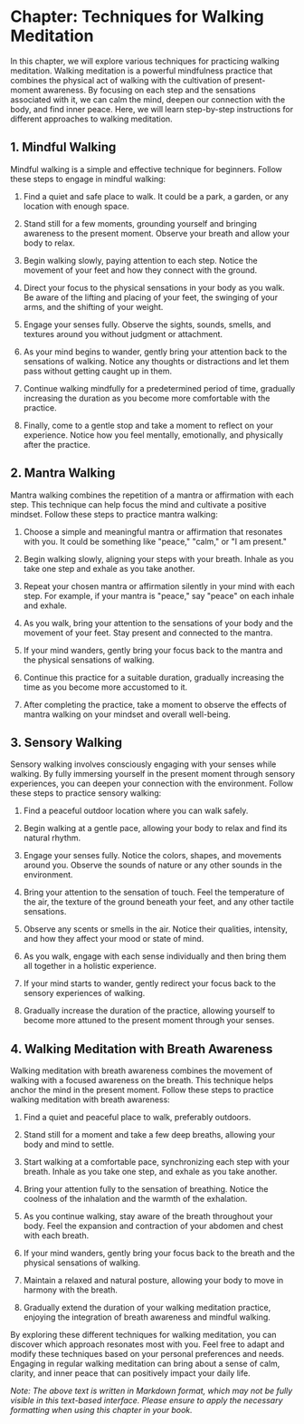 Chapter: Techniques for Walking Meditation
==========================================

In this chapter, we will explore various techniques for practicing walking meditation. Walking meditation is a powerful mindfulness practice that combines the physical act of walking with the cultivation of present-moment awareness. By focusing on each step and the sensations associated with it, we can calm the mind, deepen our connection with the body, and find inner peace. Here, we will learn step-by-step instructions for different approaches to walking meditation.

**1. Mindful Walking**
----------------------

Mindful walking is a simple and effective technique for beginners. Follow these steps to engage in mindful walking:

1. Find a quiet and safe place to walk. It could be a park, a garden, or any location with enough space.

2. Stand still for a few moments, grounding yourself and bringing awareness to the present moment. Observe your breath and allow your body to relax.

3. Begin walking slowly, paying attention to each step. Notice the movement of your feet and how they connect with the ground.

4. Direct your focus to the physical sensations in your body as you walk. Be aware of the lifting and placing of your feet, the swinging of your arms, and the shifting of your weight.

5. Engage your senses fully. Observe the sights, sounds, smells, and textures around you without judgment or attachment.

6. As your mind begins to wander, gently bring your attention back to the sensations of walking. Notice any thoughts or distractions and let them pass without getting caught up in them.

7. Continue walking mindfully for a predetermined period of time, gradually increasing the duration as you become more comfortable with the practice.

8. Finally, come to a gentle stop and take a moment to reflect on your experience. Notice how you feel mentally, emotionally, and physically after the practice.

**2. Mantra Walking**
---------------------

Mantra walking combines the repetition of a mantra or affirmation with each step. This technique can help focus the mind and cultivate a positive mindset. Follow these steps to practice mantra walking:

1. Choose a simple and meaningful mantra or affirmation that resonates with you. It could be something like "peace," "calm," or "I am present."

2. Begin walking slowly, aligning your steps with your breath. Inhale as you take one step and exhale as you take another.

3. Repeat your chosen mantra or affirmation silently in your mind with each step. For example, if your mantra is "peace," say "peace" on each inhale and exhale.

4. As you walk, bring your attention to the sensations of your body and the movement of your feet. Stay present and connected to the mantra.

5. If your mind wanders, gently bring your focus back to the mantra and the physical sensations of walking.

6. Continue this practice for a suitable duration, gradually increasing the time as you become more accustomed to it.

7. After completing the practice, take a moment to observe the effects of mantra walking on your mindset and overall well-being.

**3. Sensory Walking**
----------------------

Sensory walking involves consciously engaging with your senses while walking. By fully immersing yourself in the present moment through sensory experiences, you can deepen your connection with the environment. Follow these steps to practice sensory walking:

1. Find a peaceful outdoor location where you can walk safely.

2. Begin walking at a gentle pace, allowing your body to relax and find its natural rhythm.

3. Engage your senses fully. Notice the colors, shapes, and movements around you. Observe the sounds of nature or any other sounds in the environment.

4. Bring your attention to the sensation of touch. Feel the temperature of the air, the texture of the ground beneath your feet, and any other tactile sensations.

5. Observe any scents or smells in the air. Notice their qualities, intensity, and how they affect your mood or state of mind.

6. As you walk, engage with each sense individually and then bring them all together in a holistic experience.

7. If your mind starts to wander, gently redirect your focus back to the sensory experiences of walking.

8. Gradually increase the duration of the practice, allowing yourself to become more attuned to the present moment through your senses.

**4. Walking Meditation with Breath Awareness**
-----------------------------------------------

Walking meditation with breath awareness combines the movement of walking with a focused awareness on the breath. This technique helps anchor the mind in the present moment. Follow these steps to practice walking meditation with breath awareness:

1. Find a quiet and peaceful place to walk, preferably outdoors.

2. Stand still for a moment and take a few deep breaths, allowing your body and mind to settle.

3. Start walking at a comfortable pace, synchronizing each step with your breath. Inhale as you take one step, and exhale as you take another.

4. Bring your attention fully to the sensation of breathing. Notice the coolness of the inhalation and the warmth of the exhalation.

5. As you continue walking, stay aware of the breath throughout your body. Feel the expansion and contraction of your abdomen and chest with each breath.

6. If your mind wanders, gently bring your focus back to the breath and the physical sensations of walking.

7. Maintain a relaxed and natural posture, allowing your body to move in harmony with the breath.

8. Gradually extend the duration of your walking meditation practice, enjoying the integration of breath awareness and mindful walking.

By exploring these different techniques for walking meditation, you can discover which approach resonates most with you. Feel free to adapt and modify these techniques based on your personal preferences and needs. Engaging in regular walking meditation can bring about a sense of calm, clarity, and inner peace that can positively impact your daily life.

*Note: The above text is written in Markdown format, which may not be fully visible in this text-based interface. Please ensure to apply the necessary formatting when using this chapter in your book.*
